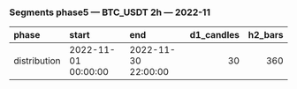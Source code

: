 ### Segments phase5 — BTC_USDT 2h — 2022-11

| phase        | start               | end                 |   d1_candles |   h2_bars |
|:-------------|:--------------------|:--------------------|-------------:|----------:|
| distribution | 2022-11-01 00:00:00 | 2022-11-30 22:00:00 |           30 |       360 |
